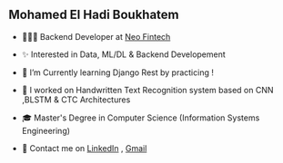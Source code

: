 
<h2>Mohamed El Hadi Boukhatem</h2>

- 👨🏻‍💻  Backend Developer at <a href="https://www.linkedin.com/company/neo-fintech/mycompany/"> Neo Fintech</a>

- ✨  Interested in Data, ML/DL & Backend Developement
 
- 🌱  I’m Currently learning Django Rest by practicing !

- 📌  I worked on Handwritten Text Recognition system based on CNN ,BLSTM & CTC Architectures 

- 🎓  Master's Degree in Computer Science (Information Systems Engineering)

- 📨  Contact me on <a href="https://www.linkedin.com/in/mohamed-el-hadi-boukhatem-a38474174/">LinkedIn</a> , <a href="mailto:moha94orly@gmail.com">Gmail</a>
